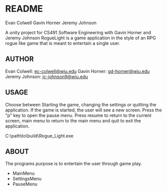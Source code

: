 # README

Evan Colwell
Gavin Horner
Jeremy Johnson 

A unity project for CS491 Software Engineering with Gavin Horner and Jeremy Johnson
RogueLight is a game application in the style of an RPG rogue like game that is meant to entertain a single user.

## AUTHOR

Evan Colwell: ec-colwell@wiu.edu
Gavin Horner: gd-horner@wiu.edu
Jeremy Johnson: jc-johnson9@wiu.edu

## USAGE

Choose between Starting the game, changing the settings or quitting the application. If the game is started, the user will see a new screen. Press the "p" key to open the pause menu. Press resume to return to the current screen, main menu to return to the main menu and quit to exit the application.

C:\path\to\build\Rogue_Light.exe

## ABOUT

The programs purpose is to entertain the user through game play. 

- MainMenu
- SettingsMenu
- PauseMenu
